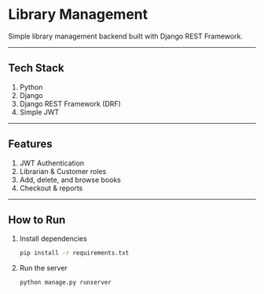 #  Library Management

Simple library management backend built with Django REST Framework.

---

##  Tech Stack
1. Python  
2. Django  
3. Django REST Framework (DRF)  
4. Simple JWT  

---

##  Features
1. JWT Authentication  
2. Librarian & Customer roles  
3. Add, delete, and browse books  
4. Checkout & reports  

---

##  How to Run
1. Install dependencies  
   ```bash
   pip install -r requirements.txt

1. Run the server
   ```bash
   python manage.py runserver




